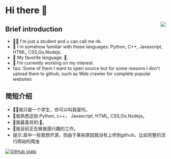 # Hi there 👋

<img align="right" src="https://github-readme-stats.vercel.app/api/top-langs/?username=sakmist&theme=github_dark&hide=verilog">

## Brief introduction
- 👨‍🎓 I'm just a student and u can call me nk.
- 💬 I'm somehow familiar with these languages: Python, C++, Javascript, HTML, CSS,Go,Nodejs.
- 🥰 My favorite language: 🐍.
- 🔭 I’m currently working on my interest.
- tips :Some of them I want to open source but for some reasons I don't upload them to github, such as Web crawler for complete popular websites

## 简短介绍

- 👨‍🎓我只是一个学生，你可以叫我甯衎。
- 💬我熟悉这些:Python, c++， Javascript, HTML, CSS,Go,Nodejs。
- 🥰我最喜欢的:🐍。
- 🔭我目前正在做我感兴趣的工作。
- 提示:其中一些我想开源，但由于某些原因我没有上传到github，比如完整的流行网站的爬虫

[![GitHub stats](https://github-readme-stats.vercel.app/api?username=sakmist&theme=github_dark&show_icons=true)](https://github.com/anuraghazra/github-readme-stats)
